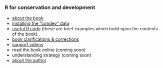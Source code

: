 ### R for conservation and development


* [about the book](book.md)
* [installing the "condev" data](installation.md)
* [useful R code](usefulcode.md) (these are brief examples which build upon the contents of the book).
* [book clarifications & corrections](corrections.md)
* [support videos](video.md)
* read the book online (coming soon)
* understanding strategy (coming soon)
* [about the author](about.md)
